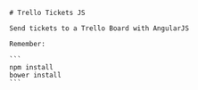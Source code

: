 	# Trello Tickets JS

	Send tickets to a Trello Board with AngularJS

	Remember:

	```
	npm install
	bower install
	```
